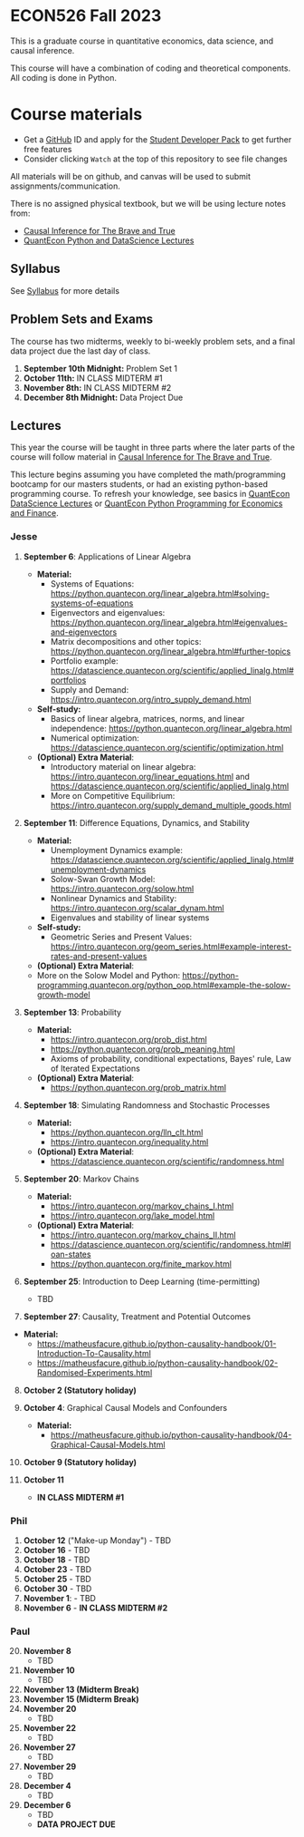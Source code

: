 # ECON526 Fall 2023

This is a graduate course in quantitative economics, data science, and causal inference.


This course will have a combination of coding and theoretical components.  All coding is done in Python.

# Course materials
- Get a [GitHub](www.github.com) ID and apply for the [Student Developer Pack](https://education.github.com/pack) to get further free features
- Consider clicking `Watch` at the top of this repository to see file changes

All materials will be on github, and canvas will be used to submit assignments/communication.

There is no assigned physical textbook, but we will be using lecture notes from:
- [Causal Inference for The Brave and True](https://matheusfacure.github.io/python-causality-handbook/landing-page.html)
- [QuantEcon Python and DataScience Lectures](https://quantecon.org/projects/#filter=lecture)

## Syllabus
See [Syllabus](syllabus.md) for more details

## Problem Sets and Exams

The course has two midterms, weekly to bi-weekly problem sets, and a final data project due the last day of class.

1. **September 10th Midnight:** Problem Set 1
2. **October 11th:** IN CLASS MIDTERM #1
3. **November 8th:** IN CLASS MIDTERM #2
4. **December 8th Midnight:** Data Project Due

## Lectures
This year the course will be taught in three parts where the later parts of the course will follow material in [Causal Inference for The Brave and True](https://matheusfacure.github.io/python-causality-handbook/landing-page.html).

This lecture begins assuming you have completed the math/programming bootcamp for our masters students, or had an existing python-based programming course.  To refresh your knowledge, see basics in [QuantEcon DataScience Lectures](https://datascience.quantecon.org/) or [QuantEcon Python Programming for Economics and Finance](https://python-programming.quantecon.org/intro.html).

### Jesse

1. **September 6**: Applications of Linear Algebra
   - **Material:**
     - Systems of Equations: https://python.quantecon.org/linear_algebra.html#solving-systems-of-equations
     - Eigenvectors and eigenvalues: https://python.quantecon.org/linear_algebra.html#eigenvalues-and-eigenvectors
     - Matrix decompositions and other topics: https://python.quantecon.org/linear_algebra.html#further-topics
     - Portfolio example: https://datascience.quantecon.org/scientific/applied_linalg.html#portfolios
     - Supply and Demand: https://intro.quantecon.org/intro_supply_demand.html
   - **Self-study:**
     - Basics of linear algebra, matrices, norms, and linear independence: https://python.quantecon.org/linear_algebra.html
     - Numerical optimization: https://datascience.quantecon.org/scientific/optimization.html
   - **(Optional) Extra Material**:
     - Introductory material on linear algebra: https://intro.quantecon.org/linear_equations.html and https://datascience.quantecon.org/scientific/applied_linalg.html
     - More on Competitive Equilibrium: https://intro.quantecon.org/supply_demand_multiple_goods.html

2. **September 11**: Difference Equations, Dynamics, and Stability
   - **Material:**
     - Unemployment Dynamics example: https://datascience.quantecon.org/scientific/applied_linalg.html#unemployment-dynamics
     - Solow-Swan Growth Model: https://intro.quantecon.org/solow.html
     - Nonlinear Dynamics and Stability: https://intro.quantecon.org/scalar_dynam.html
     - Eigenvalues and stability of linear systems
   - **Self-study:**
     - Geometric Series and Present Values: https://intro.quantecon.org/geom_series.html#example-interest-rates-and-present-values
    - **(Optional) Extra Material**:
     - More on the Solow Model and Python: https://python-programming.quantecon.org/python_oop.html#example-the-solow-growth-model

3. **September 13**: Probability
   - **Material:**
     - https://intro.quantecon.org/prob_dist.html
     - https://python.quantecon.org/prob_meaning.html
     - Axioms of probability, conditional expectations, Bayes' rule, Law of Iterated Expectations
   - **(Optional) Extra Material**:
     - https://python.quantecon.org/prob_matrix.html

4. **September 18**: Simulating Randomness and Stochastic Processes
   - **Material:**
     - https://python.quantecon.org/lln_clt.html
     - https://intro.quantecon.org/inequality.html
   - **(Optional) Extra Material**:
     - https://datascience.quantecon.org/scientific/randomness.html     

5. **September 20**: Markov Chains
   - **Material:**
     - https://intro.quantecon.org/markov_chains_I.html
     - https://intro.quantecon.org/lake_model.html
   - **(Optional) Extra Material**:
     - https://intro.quantecon.org/markov_chains_II.html
     - https://datascience.quantecon.org/scientific/randomness.html#loan-states
     - https://python.quantecon.org/finite_markov.html

    
6. **September 25**: Introduction to Deep Learning (time-permitting)
    - TBD

7.  **September 27**: Causality, Treatment and Potential Outcomes
   - **Material:**
     - https://matheusfacure.github.io/python-causality-handbook/01-Introduction-To-Causality.html
     - https://matheusfacure.github.io/python-causality-handbook/02-Randomised-Experiments.html

8.  **October 2 (Statutory holiday)**

9.  **October 4**: Graphical Causal Models and Confounders
    - **Material:**
      - https://matheusfacure.github.io/python-causality-handbook/04-Graphical-Causal-Models.html

10. **October 9 (Statutory holiday)**

11. **October 11** 
    - **IN CLASS MIDTERM #1**
### Phil
1.   **October 12** ("Make-up Monday")
    - TBD
2.   **October 16**
    - TBD
3.   **October 18**
    - TBD
4.   **October 23**
    - TBD
5.   **October 25**
    - TBD
6.   **October 30**
    - TBD
7.   **November 1**: 
    - TBD
8.   **November 6**
    - **IN CLASS MIDTERM #2**

### Paul
20. **November 8**
    - TBD
21. **November 10**
    - TBD
22. **November 13 (Midterm Break)** 
23. **November 15 (Midterm Break)**
24. **November 20**
    - TBD
25. **November 22**
    - TBD
26. **November 27**
    - TBD
27. **November 29**
    - TBD
28. **December 4**
    - TBD
29. **December 6**
    - TBD
    - **DATA PROJECT DUE**
